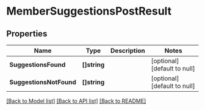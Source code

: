 # MemberSuggestionsPostResult

## Properties
Name | Type | Description | Notes
------------ | ------------- | ------------- | -------------
**SuggestionsFound** | **[]string** |  | [optional] [default to null]
**SuggestionsNotFound** | **[]string** |  | [optional] [default to null]

[[Back to Model list]](../README.md#documentation-for-models) [[Back to API list]](../README.md#documentation-for-api-endpoints) [[Back to README]](../README.md)

